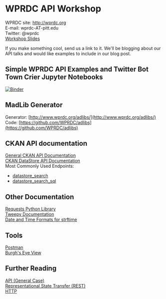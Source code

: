 # WPRDC API Workshop
WPRDC site: http://wprdc.org  
E-mail: wprdc-AT-pitt.edu  
Twitter: @wprdc  
[Workshop Slides](https://docs.google.com/presentation/d/1zXTJ6VfbdCU14PobXvXeIC1XiyigvG3xWYvyeNnIhCE)

If you make something cool, send us a link to it. We'll be blogging about our API talks and would like examples to include in our blog post.


## Simple WPRDC API Examples and Twitter Bot Town Crier Jupyter Notebooks
[![Binder](http://mybinder.org/badge.svg)](http://mybinder.org:/repo/wprdc/api-workshop)


## MadLib Generator
Generator: [http://www.wprdc.org/adlibs/](http://www.wprdc.org/adlibs/)  
Code: [https://github.com/WPRDC/adlibs](https://github.com/WPRDC/adlibs)  

## CKAN API documentation
[General CKAN API Documentation](http://docs.ckan.org/en/ckan-2.3.5/api/index.html)  
[CKAN DataStore API Documentation](http://docs.ckan.org/en/latest/maintaining/datastore.html)  
Most Commonly Used Endpoints:
* [datastore_search](http://docs.ckan.org/en/latest/maintaining/datastore.html#ckanext.datastore.logic.action.datastore_search)
* [datastore_search_sql](http://docs.ckan.org/en/latest/maintaining/datastore.html#ckanext.datastore.logic.action.datastore_search_sql)

## Other Documentation
[Requests Python Library](http://docs.python-requests.org/en/master/)  
[Tweepy Documentation](http://tweepy.readthedocs.io/en/v3.5.0/)  
[Date and Time Formats for strftime](http://strftime.org/)  

## Tools
[Postman](https://www.getpostman.com/)  
[Burgh's Eye View](http://analytics.pittsburghpa.gov/BurghsEyeView/)

## Further Reading
[API (General Case)](https://en.wikipedia.org/wiki/Application_programming_interface)  
[Representational State Transfer (REST)](https://en.wikipedia.org/wiki/Representational_state_transfer)  
[HTTP](https://en.wikipedia.org/wiki/Hypertext_Transfer_Protocol)  

